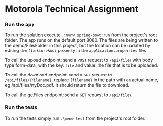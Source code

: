 # Motorola Technical Assignment

### Run the app
To run the solution execute `.\mvnw spring-boot:run` from the project's root folder.
The app runs on the default port 8080.
The files are being written to the demo/FilesFolder in this project, but the location
can be updated by editing the `fileStoreRoot` property in the `application.properties` file.

To call the upload endpoint:
    send a `POST` request to `/api/files` with body type form-data, with the key: `file`
    and value: the file that is to be uploaded. 

To call the download endpoint:
    send a `GET` request to `/api/files/{filename}`, replace `{filename}` in the path with
    an actual name, eg /api/files/myDoc.pdf. It should return the file to download.

To call the getFiles endpoint:
    send a `GET` request to `/api/files`.

### Run the tests
To run the tests simply run `.\mvnw test` from the project's root folder.
    